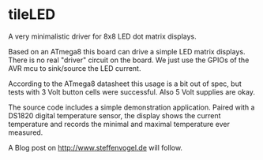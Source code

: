tileLED
=======

A very minimalistic driver for 8x8 LED dot matrix displays.


Based on an ATmega8 this board can drive a simple LED matrix displays. There is no real "driver" circuit on the board. We just use the GPIOs of the AVR mcu to sink/source the LED current.

According to the ATmega8 datasheet this usage is a bit out of spec, but tests with 3 Volt button cells were successful. Also 5 Volt supplies are okay.

The source code includes a simple demonstration application. Paired with a DS1820 digital temperature sensor, the display shows the current temperature and records the minimal and maximal temperature ever measured.

A Blog post on http://www.steffenvogel.de will follow.
